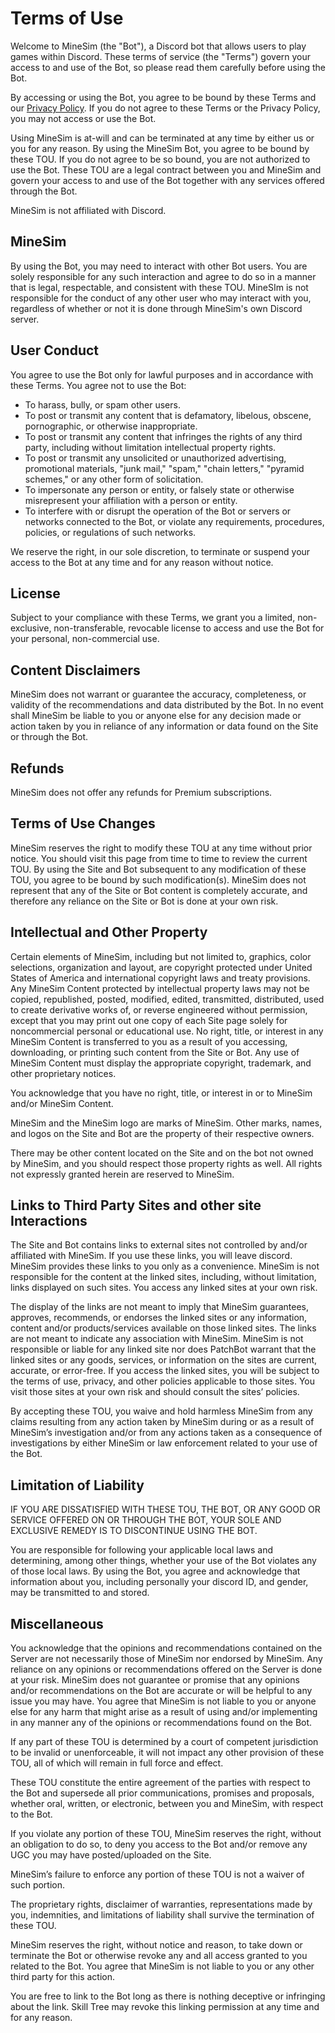 # Terms of Use

Welcome to MineSim (the "Bot"), a Discord bot that allows users to play games within Discord. These terms of service (the "Terms") govern your access to and use of the Bot, so please read them carefully before using the Bot.

By accessing or using the Bot, you agree to be bound by these Terms and our [Privacy Policy](https://github.com/mooseRobot/MineSim/blob/main/PRIVACY.md). If you do not agree to these Terms or the Privacy Policy, you may not access or use the Bot.

Using MineSim is at-will and can be terminated at any time by either us or you for any reason. By using the MineSim Bot, you agree to be bound by these TOU. If you do not agree to be so bound, you are not authorized to use the Bot. These TOU are a legal contract between you and MineSim and govern your access to and use of the Bot together with any services offered through the Bot.

MineSim is not affiliated with Discord.

## MineSim

By using the Bot, you may need to interact with other Bot users. You are solely responsible for any such interaction and agree to do so in a manner that is legal, respectable, and consistent with these TOU. MineSIm is not responsible for the conduct of any other user who may interact with you, regardless of whether or not it is done through MineSim's own Discord server.

## User Conduct

You agree to use the Bot only for lawful purposes and in accordance with these Terms. You agree not to use the Bot:

+ To harass, bully, or spam other users.
+ To post or transmit any content that is defamatory, libelous, obscene, pornographic, or otherwise inappropriate.
+ To post or transmit any content that infringes the rights of any third party, including without limitation intellectual property rights.
+ To post or transmit any unsolicited or unauthorized advertising, promotional materials, "junk mail," "spam," "chain letters," "pyramid schemes," or any other form of solicitation.
+ To impersonate any person or entity, or falsely state or otherwise misrepresent your affiliation with a person or entity.
+ To interfere with or disrupt the operation of the Bot or servers or networks connected to the Bot, or violate any requirements, procedures, policies, or regulations of such networks.

We reserve the right, in our sole discretion, to terminate or suspend your access to the Bot at any time and for any reason without notice.

## License

Subject to your compliance with these Terms, we grant you a limited, non-exclusive, non-transferable, revocable license to access and use the Bot for your personal, non-commercial use.

## Content Disclaimers

MineSim does not warrant or guarantee the accuracy, completeness, or validity of the recommendations and data distributed by the Bot. In no event shall MineSim be liable to you or anyone else for any decision made or action taken by you in reliance of any information or data found on the Site or through the Bot.

## Refunds

MineSim does not offer any refunds for Premium subscriptions.

## Terms of Use Changes

MineSim reserves the right to modify these TOU at any time without prior notice. You should visit this page from time to time to review the current TOU. By using the Site and Bot subsequent to any modification of these TOU, you agree to be bound by such modification(s). MineSim does not represent that any of the Site or Bot content is completely accurate, and therefore any reliance on the Site or Bot is done at your own risk.

## Intellectual and Other Property

Certain elements of MineSim, including but not limited to, graphics, color selections, organization and layout, are copyright protected under United States of America and international copyright laws and treaty provisions. Any MineSim Content protected by intellectual property laws may not be copied, republished, posted, modified, edited, transmitted, distributed, used to create derivative works of, or reverse engineered without permission, except that you may print out one copy of each Site page solely for noncommercial personal or educational use. No right, title, or interest in any MineSim Content is transferred to you as a result of you accessing, downloading, or printing such content from the Site or Bot. Any use of MineSim Content must display the appropriate copyright, trademark, and other proprietary notices.

You acknowledge that you have no right, title, or interest in or to MineSim and/or MineSim Content.

MineSim and the MineSim logo are marks of MineSim. Other marks, names, and logos on the Site and Bot are the property of their respective owners.

There may be other content located on the Site and on the bot not owned by MineSim, and you should respect those property rights as well. All rights not expressly granted herein are reserved to MineSim.

## Links to Third Party Sites and other site Interactions

The Site and Bot contains links to external sites not controlled by and/or affiliated with MineSim. If you use these links, you will leave discord. MineSim provides these links to you only as a convenience. MineSim is not responsible for the content at the linked sites, including, without limitation, links displayed on such sites. You access any linked sites at your own risk.

The display of the links are not meant to imply that MineSim guarantees, approves, recommends, or endorses the linked sites or any information, content and/or products/services available on those linked sites. The links are not meant to indicate any association with MineSim. MineSim is not responsible or liable for any linked site nor does PatchBot warrant that the linked sites or any goods, services, or information on the sites are current, accurate, or error-free. If you access the linked sites, you will be subject to the terms of use, privacy, and other policies applicable to those sites. You visit those sites at your own risk and should consult the sites’ policies.

By accepting these TOU, you waive and hold harmless MineSim from any claims resulting from any action taken by MineSim during or as a result of MineSim’s investigation and/or from any actions taken as a consequence of investigations by either MineSim or law enforcement related to your use of the Bot.

## Limitation of Liability

IF YOU ARE DISSATISFIED WITH THESE TOU, THE BOT, OR ANY GOOD OR SERVICE OFFERED ON OR THROUGH THE BOT, YOUR SOLE AND EXCLUSIVE REMEDY IS TO DISCONTINUE USING THE BOT.

You are responsible for following your applicable local laws and determining, among other things, whether your use of the Bot violates any of those local laws. By using the Bot, you agree and acknowledge that information about you, including personally your discord ID, and gender, may be transmitted to and stored.

## Miscellaneous

You acknowledge that the opinions and recommendations contained on the Server are not necessarily those of MineSim nor endorsed by MineSim. Any reliance on any opinions or recommendations offered on the Server is done at your risk. MineSim does not guarantee or promise that any opinions and/or recommendations on the Bot are accurate or will be helpful to any issue you may have. You agree that MineSim is not liable to you or anyone else for any harm that might arise as a result of using and/or implementing in any manner any of the opinions or recommendations found on the Bot.

If any part of these TOU is determined by a court of competent jurisdiction to be invalid or unenforceable, it will not impact any other provision of these TOU, all of which will remain in full force and effect.

These TOU constitute the entire agreement of the parties with respect to the Bot and supersede all prior communications, promises and proposals, whether oral, written, or electronic, between you and MineSim, with respect to the Bot.

If you violate any portion of these TOU, MineSim reserves the right, without an obligation to do so, to deny you access to the Bot and/or remove any UGC you may have posted/uploaded on the Site.

MineSim’s failure to enforce any portion of these TOU is not a waiver of such portion.

The proprietary rights, disclaimer of warranties, representations made by you, indemnities, and limitations of liability shall survive the termination of these TOU.

MineSim reserves the right, without notice and reason, to take down or terminate the Bot or otherwise revoke any and all access granted to you related to the Bot. You agree that MineSim is not liable to you or any other third party for this action.

You are free to link to the Bot long as there is nothing deceptive or infringing about the link. Skill Tree may revoke this linking permission at any time and for any reason.
